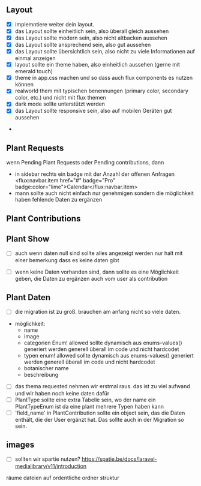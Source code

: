 ## Layout
- [x] implemntiere weiter dein layout. 
- [x] das Layout sollte einheitlich sein, also überall gleich aussehen
- [x] das Layout sollte modern sein, also nicht altbacken aussehen
- [x] das Layout sollte ansprechend sein, also gut aussehen
- [x] das Layout sollte übersichtlich sein, also nicht zu viele Informationen auf einmal anzeigen
- [x] layout sollte ein theme haben, also einheitlich aussehen (gerne mit emerald touch)
- [x] theme in app.css machen und so dass auch flux components es nutzen können
- [x] realworld them mit typischen benennungen (primary color, secondary color, etc.) und nicht mit flux themen
- [x] dark mode sollte unterstützt werden
- [x] das Layout sollte responsive sein, also auf mobilen Geräten gut aussehen
- 

## Plant Requests
wenn Pending Plant Requests oder Pending contributions, dann
- in sidebar rechts ein badge mit der Anzahl der offenen Anfragen     <flux:navbar.item href="#" badge="Pro" badge:color="lime">Calendar</flux:navbar.item>
- mann sollte auch nicht einfach nur genehmigen sondern die möglichkeit haben fehlende Daten zu ergänzen

## Plant Contributions


## Plant Show
- [ ] auch wenn daten null sind sollte alles angezeigt werden nur halt mit einer bemerkung dass es keine daten gibt 
- [ ] wenn keine Daten vorhanden sind, dann sollte es eine Möglichkeit geben, die Daten zu ergänzen auch vom user als contribution


## Plant Daten

- [ ] die migration ist zu groß. brauchen am anfang nicht so viele daten. 
- möglichkeit:
  - name
  - image
  - categorien Enum! allowed sollte dynamisch aus enums-values() generiert werden generell überall im code und nicht hardcodet
  - typen enum! allowed sollte dynamisch aus enums-values() generiert werden generell überall im code und nicht hardcodet
  - botanischer name
  - beschreibung
- [ ] das thema requested nehmen wir erstmal raus. das ist zu viel aufwand und wir haben noch keine daten dafür
- [ ] PlantType sollte eine extra Tabelle sein, wo der name ein PlantTypeEnum ist da eine plant mehrere Typen haben kann
- [ ] 'field_name' in PlantContribution sollte ein object sein, das die Daten enthält, die der User ergänzt hat. Das sollte auch in der Migration so sein.
## images
- [ ] sollten wir spartie nutzen? https://spatie.be/docs/laravel-medialibrary/v11/introduction



räume dateien auf ordentliche ordner struktur 

